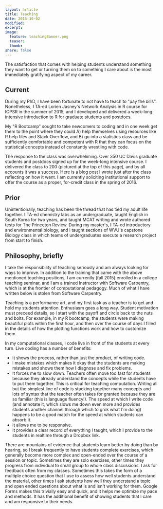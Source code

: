 ```yaml
---
layout: article
title: Teaching
date: 2015-10-02
modified:
excerpt: 
image:
  feature: teachingBanner.png
  teaser: 
  thumb:
share: false
---
```


The satisfaction that comes with helping students understand something they want to get or turning them on to something I care about is the most immediately gratifying aspect of my career. 

## Current
During my PhD, I have been fortunate to not have to teach to "pay the bills". Nonetheless, I TA-ed Lorien Jasney's Network Analysis in R course for ICPSR in the summer of 2015, and I developed and delivered a week-long intensive introduction to R for graduate students and postdocs. 

My "R Bootcamp" sought to take newcomers to coding and in one week get them to the point where they could A) help themselves using resources like R help files and Stack Overflow, and B) go into a statistics class and be sufficiently comfortable and competent with R that they can focus on the statistical concepts instead of constantly wrestling with code.

The response to the class was overwheliming. Over 350 UC Davis graduate students and postdocs signed up for the week-long intensive course. I delivered the class to 200 (pictured at the top of this page), and by all accounts it was a success. Here is a blog post I wrote just after the class reflecting on how it went. I am currently soliciting institutional support to offer the course as a proper, for-credit class in the spring of 2016.

## Prior
Unintentionally, teaching has been the thread that has tied my adult life together. I TA-ed chemistry labs as an undergraduate, taught English in South Korea for two years, and taught MCAT writing and wrote authored tests for The Princeton Review. During my master's, I TA-ed introductory and environmental biology, and I taught sections of WVU's capstone Biology class in which teams of undergraduates execute a research project from start to finish. 

## Philosophy, briefly
I take the responsibility of teaching seriously and am always looking for ways to improve. In addition to the training that came with the above mentioned teaching positions, I am currently (fall 2015) enrolled in a college teaching seminar, and I am a trained instructor with Software Carpentry, which is at the frontier of computational pedagogy. Much of what I have written below is stolen from Software Carpentry.

Teaching is a performance art, and my first task as a teacher is to get and hold my students attention. Enthusiasm goes a long way. Student motivation must preceed details, so I start with the payoff and circle back to the nuts and bolts. For example, in my R bootcamp, the students were making beautiful plots within the first hour, and then over the course of days I filled in the details of how the plotting functions work and how to customize them.

 In my computational classes, I code live in front of the students at every turn. Live coding has a number of benefits:

 - It shows the process, rather than just the product, of writing code.  
 - I make mistakes which makes it okay that the students are making mistakes and shows them how I diagnose and fix problems.  
 - It forces me to slow down. Teachers often move too fast for students because they already understand the concepts while the students have to put them together. This is critical for teaching computation. Writing all but the simplest line of code is stacking together many concepts and lots of syntax that the teacher often takes for granted because they are so familiar (this is language fluency!). The speed at which I write code (and annotate it, which slows me down even more and provides students another channel through which to grok what I'm doing) happens to be a good match for the speed at which students can absorb it.
 - It allows me to be responsive.
 - It provides a clear record of everything I taught, which I provide to the students in realtime through a Dropbox link. 

There are mountains of evidence that students learn better by doing than by hearing, so I break frequently to have students complete exercises, which generally become more complex and open-ended over the course of a session or topic. Sometimes they are solo exercises, other times they progress from individual to small group to whole class discussions. I ask for feedback often from my classes. Sometimes this takes the form of a multiple choice question that I use to assess how well students understand the material, other times I ask students how well they understand a topic and open ended questions about what is and isn't working for them. Google Forms makes this trivially easy and quick, and it helps me optimize my pace and methods. It has the additional benefit of showing students that I care and am responsive to their needs.